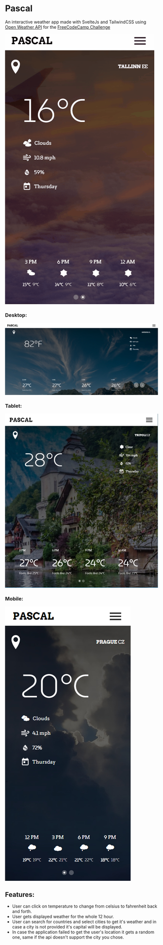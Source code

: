 # Pascal

An interactive weather app made with SvelteJs and TailwindCSS using [Open Weather API](https://openweathermap.org/) for the [FreeCodeCamp Challenge](https://www.freecodecamp.org/learn/coding-interview-prep/take-home-projects/show-the-local-weather)

![GIF View](./showcase/location-page.gif "GIF View")

### Desktop:

![Desktop View](./showcase/desktop.jpg "Desktop View")

### Tablet:

![Tablet View](./showcase/tablet.jpg "Tablet View")

### Mobile:

![Mobile View](./showcase/phone.jpg "Mobile View")

## Features:

-   User can click on temperature to change from celsius to fahrenheit back and forth.
-   User gets displayed weather for the whole 12 hour.
-   User can search for countries and select cities to get it's weather and in case a city is not provided it's capital will be displayed.
-   In case the application failed to get the user's location it gets a random one, same if the api doesn't support the city you chose.
